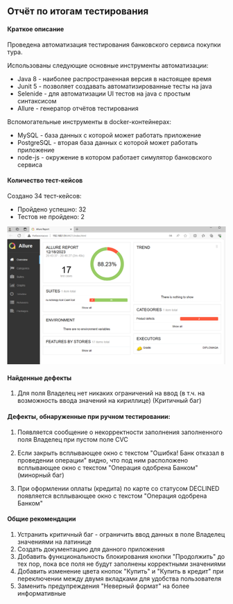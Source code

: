  ## Отчёт по итогам тестирования

#### Краткое описание

Проведена автоматизация тестирования банковского сервиса покупки тура.

Использованы следующие основные инструменты автоматизации:
* Java 8 - наиболее распространенная версия в настоящее время
* Junit 5 - позволяет создавать автоматизированные тесты на java
* Selenide - для автоматизации UI тестов на java c простым синтаксисом
* Allure - генератор отчётов тестирования

Вспомогательные инструменты в docker-контейнерах:
* MySQL - база данных с которой может работать приложение
* PostgreSQL - вторая база данных с которой может работать приложение
* node-js - окружение в котором работает симулятор банковского сервиса

#### Количество тест-кейсов

Создано 34 тест-кейсов:
* Пройдено успешно: 32
* Тестов не пройдено: 2

![img.png](img.png)


#### Найденные дефекты

1. Для поля Владелец нет никаких ограничений на ввод (в т.ч. на возможность ввода значений на кириллице) (Критичный баг)


#### Дефекты, обнаруженные при ручном тестировании:

1. Появляется сообщение о некорректности заполнения заполненного поля Владелец при пустом поле CVC 

2. Если закрыть всплывающее окно с текстом "Ошибка! Банк отказал в проведении операции" видно, что под ним расположено всплывающее окно с текстом "Операция одобрена Банком" (минорный баг)

3. При оформлении оплаты (кредита) по карте со статусом DECLINED появляется всплывающее окно с текстом "Операция одобрена Банком" 

#### Общие рекомендации

1. Устранить критичный баг - ограничить ввод данных в поле Владелец значениями на латинице
2. Создать документацию для данного приложения
3. Добавить функциональность блокирования кнопки "Продолжить" до тех пор, пока все поля не будут заполнены корректными значениями
4. Добавить изменение цвета кнопок "Купить" и "Купить в кредит" при переключении между двумя вкладками для удобства пользователя
5. Заменить предупреждения "Неверный формат" на более информативные